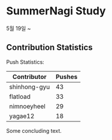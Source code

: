 # SummerNagi Study

5월 19일 ~ 

## Contribution Statistics

Push Statistics:

| Contributor | Pushes |
| ----------- | ------ |
| shinhong-gyu | 43 |
| flatload | 33 |
| nimnoeyheel | 29 |
| yagae12 | 18 |

Some concluding text.
